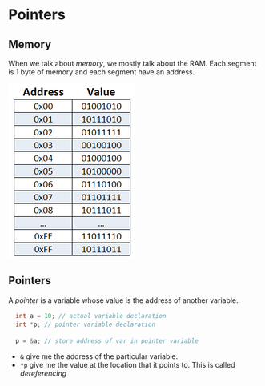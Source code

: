 # Pointers

## Memory

When we talk about *memory*, we mostly talk about the RAM. Each segment is 1 byte of memory and each segment have an address.

![Memory](images/memory.png)

<!-- | Data Type | Size |
| --- | ----------- |
| `boolean` | 1 byte | 
| `char` | 1 byte |
| `int` | 4 bytes |
| `float` | 4 byte |
| `double` | 8 byte | -->

## Pointers

A *pointer* is a variable whose value is the address of another variable.

```cpp
  int a = 10; // actual variable declaration
  int *p; // pointer variable declaration 

  p = &a; // store address of var in pointer variable
```

- `&` give me the address of the particular variable. 
- `*p` give me the value at the location that it points to. This is called *dereferencing*